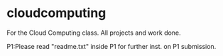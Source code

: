 cloudcomputing
==============

For the Cloud Computing class. All projects and work done. 

P1:Please read "readme.txt" inside P1 for further inst. on P1 submission.
